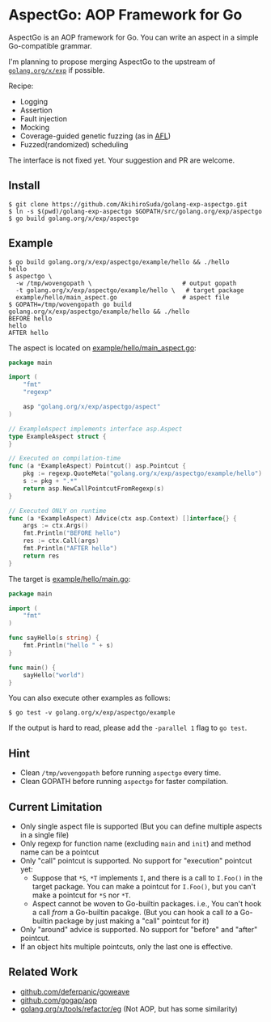 # AspectGo: AOP Framework for Go

AspectGo is an AOP framework for Go.
You can write an aspect in a simple Go-compatible grammar.

I'm planning to propose merging AspectGo to the upstream of [`golang.org/x/exp`](https://godoc.org/golang.org/x/exp) if possible.

Recipe:

 * Logging
 * Assertion
 * Fault injection
 * Mocking
 * Coverage-guided genetic fuzzing (as in [AFL](http://lcamtuf.coredump.cx/afl/technical_details.txt))
 * Fuzzed(randomized) scheduling

The interface is not fixed yet.
Your suggestion and PR are welcome.

## Install

    $ git clone https://github.com/AkihiroSuda/golang-exp-aspectgo.git
    $ ln -s $(pwd)/golang-exp-aspectgo $GOPATH/src/golang.org/exp/aspectgo
    $ go build golang.org/x/exp/aspectgo

## Example

    $ go build golang.org/x/exp/aspectgo/example/hello && ./hello
    hello
    $ aspectgo \
      -w /tmp/wovengopath \                         # output gopath
      -t golang.org/x/exp/aspectgo/example/hello \   # target package
      example/hello/main_aspect.go                  # aspect file
    $ GOPATH=/tmp/wovengopath go build golang.org/x/exp/aspectgo/example/hello && ./hello
    BEFORE hello
    hello
    AFTER hello

The aspect is located on [example/hello/main_aspect.go](example/hello/main_aspect.go):

```go
package main

import (
	"fmt"
	"regexp"

	asp "golang.org/x/exp/aspectgo/aspect"
)

// ExampleAspect implements interface asp.Aspect
type ExampleAspect struct {
}

// Executed on compilation-time
func (a *ExampleAspect) Pointcut() asp.Pointcut {
	pkg := regexp.QuoteMeta("golang.org/x/exp/aspectgo/example/hello")
	s := pkg + ".*"
	return asp.NewCallPointcutFromRegexp(s)
}

// Executed ONLY on runtime
func (a *ExampleAspect) Advice(ctx asp.Context) []interface{} {
	args := ctx.Args()
	fmt.Println("BEFORE hello")
	res := ctx.Call(args)
	fmt.Println("AFTER hello")
	return res
}
```


The target is [example/hello/main.go](example/hello/main.go):
```go
package main

import (
	"fmt"
)

func sayHello(s string) {
	fmt.Println("hello " + s)
}

func main() {
	sayHello("world")
}
```


You can also execute other examples as follows:


    $ go test -v golang.org/x/exp/aspectgo/example

If the output is hard to read, please add the `-parallel 1` flag to `go test`.

## Hint

 * Clean `/tmp/wovengopath` before running `aspectgo` every time.
 * Clean GOPATH before running `aspectgo` for faster compilation.

## Current Limitation

 * Only single aspect file is supported (But you can define multiple aspects in a single file)
 * Only regexp for function name (excluding `main` and `init`) and method name can be a pointcut
 * Only "call" pointcut is supported. No support for "execution" pointcut yet:
   * Suppose that `*S`, `*T` implements `I`, and there is a call to `I.Foo()` in the target package. You can make a pointcut for `I.Foo()`, but you can't make a pointcut for `*S` nor `*T`.
   * Aspect cannot be woven to Go-builtin packages. i.e., You can't hook a call _from_ a Go-builtin pacakge. (But you can hook a call _to_ a Go-builtin package by just making a "call" pointcut for it)
 * Only "around" advice is supported. No support for "before" and "after" pointcut.
 * If an object hits multiple pointcuts, only the last one is effective.
 
## Related Work

 * [github.com/deferpanic/goweave](https://github.com/deferpanic/goweave)
 * [github.com/gogap/aop](https://github.com/gogap/aop)
 * [golang.org/x/tools/refactor/eg](https://github.com/golang/tools/blob/master/refactor/eg/eg.go) (Not AOP, but has some similarity)
